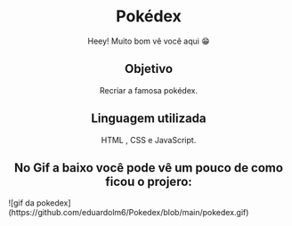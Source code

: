 <div align="center">
<h1 align="center">Pokédex</h1>
</div>

<p align="center">
  Heey! Muito bom vê você aqui 😁
</p>

<h2 align="center"> Objetivo </h2>
<p align="center">
Recriar a famosa pokédex. 
</p>
<h2 align="center"> Linguagem utilizada </h2>
<p align="center">
HTML , CSS e JavaScript. 
</p>

<h2 align="center"> No Gif a baixo você pode vê um pouco de como ficou o projero: <br /></h2>
![gif da pokedex](https://github.com/eduardolm6/Pokedex/blob/main/pokedex.gif)

